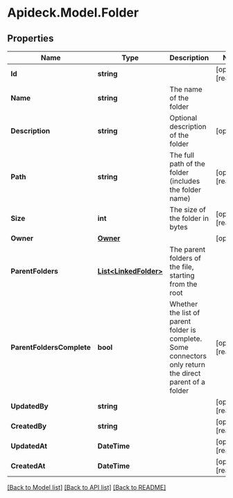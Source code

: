 # Apideck.Model.Folder

## Properties

Name | Type | Description | Notes
------------ | ------------- | ------------- | -------------
**Id** | **string** |  | [optional] [readonly] 
**Name** | **string** | The name of the folder | 
**Description** | **string** | Optional description of the folder | [optional] 
**Path** | **string** | The full path of the folder (includes the folder name) | [optional] [readonly] 
**Size** | **int** | The size of the folder in bytes | [optional] [readonly] 
**Owner** | [**Owner**](Owner.md) |  | [optional] 
**ParentFolders** | [**List&lt;LinkedFolder&gt;**](LinkedFolder.md) | The parent folders of the file, starting from the root | 
**ParentFoldersComplete** | **bool** | Whether the list of parent folder is complete. Some connectors only return the direct parent of a folder | [optional] [readonly] 
**UpdatedBy** | **string** |  | [optional] [readonly] 
**CreatedBy** | **string** |  | [optional] [readonly] 
**UpdatedAt** | **DateTime** |  | [optional] [readonly] 
**CreatedAt** | **DateTime** |  | [optional] [readonly] 

[[Back to Model list]](../README.md#documentation-for-models) [[Back to API list]](../README.md#documentation-for-api-endpoints) [[Back to README]](../README.md)

